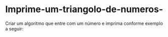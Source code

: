 # Imprime-um-triangolo-de-numeros-
Criar um algoritmo que entre com um número e imprima conforme exemplo a seguir:
